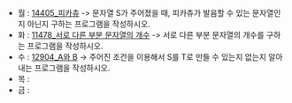 - 월 : [14405_피카츄](https://www.acmicpc.net/problem/14405) -> 문자열 S가 주어졌을 때, 피카츄가 발음할 수 있는 문자열인지 아닌지 구하는 프로그램을 작성하시오.
- 화 : [11478_서로 다른 부분 문자열의 개수](https://www.acmicpc.net/problem/11478) -> 서로 다른 부분 문자열의 개수를 구하는 프로그램을 작성하시오.
- 수 : [12904_A와 B](https://www.acmicpc.net/problem/12904) -> 주어진 조건을 이용해서 S를 T로 만들 수 있는지 없는지 알아내는 프로그램을 작성하시오. 
- 목 : 
- 금 : 

<!-- [2178_미로 탐색](https://www.acmicpc.net/problem/2178) -> (1, 1)에서 출발하여 (N, M)의 위치로 이동할 때 지나야 하는 최소의 칸 수를 구하는 프로그램을 작성하시오. -->
